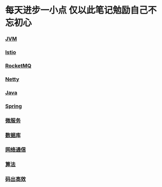 # 每天进步一小点 仅以此笔记勉励自己不忘初心

### [JVM](https://github.com/rcllong/person_learn/blob/master/learn/jvm%E5%AD%A6%E4%B9%A0.md)

### [Istio](https://github.com/rcllong/person_learn/blob/master/learn/Istio.md)

### [RocketMQ](https://github.com/rcllong/person_learn/blob/master/learn/RocketMQ.md)

### [Netty](https://github.com/rcllong/person_learn/blob/master/learn/Netty%E5%AD%A6%E4%B9%A0%E7%AC%94%E8%AE%B0.md)

### [Java](https://github.com/rcllong/person_learn/blob/master/learn/Java%E7%9B%B8%E5%85%B3.md)

### [Spring](https://github.com/rcllong/person_learn/blob/master/learn/Spring.md)

### [微服务](https://github.com/rcllong/person_learn/blob/master/learn/%E5%BE%AE%E6%9C%8D%E5%8A%A1.md)

### [数据库](https://github.com/rcllong/person_learn/blob/master/learn/%E6%95%B0%E6%8D%AE%E5%BA%93.md)

### [网络通信](https://github.com/rcllong/person_learn/blob/master/learn/%E7%BD%91%E7%BB%9C%E9%80%9A%E4%BF%A1.md)

### [算法](https://github.com/rcllong/person_learn/blob/master/learn/%E7%AE%97%E6%B3%95.md)

### [码出高效](https://github.com/rcllong/person_learn/blob/master/learn/%E7%A0%81%E5%87%BA%E9%AB%98%E6%95%88%E7%AC%94%E8%AE%B0.md)



